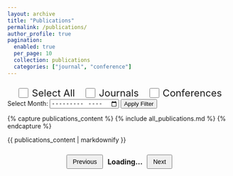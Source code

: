 ```yaml
---
layout: archive
title: "Publications"
permalink: /publications/
author_profile: true
pagination: 
  enabled: true
  per_page: 10
  collection: publications
  categories: ["journal", "conference"]
---
```

<div class="filter-container" style="display: flex; justify-content: center; align-items: center; gap: 20px; margin-top: 22px;">
  <label style="display: flex; align-items: center; gap: 5px; font-size: 22px;">
    <input type="checkbox" id="selectAll" style="width: 22px; height: 22px;"> Select All
  </label>
  <label style="display: flex; align-items: center; gap: 5px; font-size: 22px;">
    <input type="checkbox" id="journal" data-category="journal" style="width: 22px; height: 22px;"> Journals
  </label>
  <label style="display: flex; align-items: center; gap: 5px; font-size: 22px;">
    <input type="checkbox" id="conference" data-category="conference" style="width: 22px; height: 22px;"> Conferences
  </label>
</div>

<!-- 📅 Responsive Month-Year Filter -->
<div class="calendar-filter-container">
  <form id="calendarFilterForm">
    <label for="filter-month">Select Month:</label>
    <input type="month" id="filter-month" name="filter-month" />
    <button type="button" id="applyMonthFilter">Apply Filter</button>
  </form>
</div>

{% capture publications_content %}
{% include all_publications.md %}
{% endcapture %}

{{ publications_content | markdownify }}

<!-- 📄 PAGINATION -->
<div style="display: flex; justify-content: center; align-items: center; gap: 10px; margin-top: 25px;">
  <button id="prevPage" style="padding: 6px 12px; font-size: 14px;">Previous</button>
  <span id="page-info" style="font-size: 16px; font-weight: bold;">Loading...</span>
  <button id="nextPage" style="padding: 6px 12px; font-size: 14px;">Next</button>
</div>





